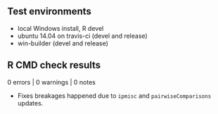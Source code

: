 ## Test environments
* local Windows install, R devel
* ubuntu 14.04 on travis-ci (devel and release)
* win-builder (devel and release)

## R CMD check results

0 errors | 0 warnings | 0 notes

  - Fixes breakages happened due to `ipmisc` and `pairwiseComparisons` updates.
